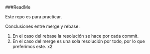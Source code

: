 ###ReadMe

Este repo es para practicar.


Conclusiones entre merge y rebase:

1. En el caso del rebase la resolución se hace por cada commit.
2. En el caso del merge es una sola resolución por todo, por lo que preferimos este. x2

